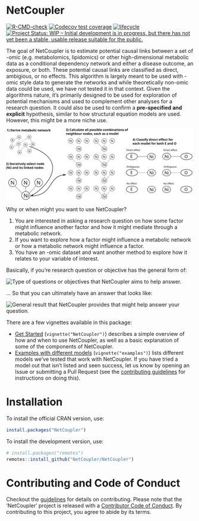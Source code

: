
<!-- README.md is generated from README.Rmd. Please edit that file -->

# NetCoupler

<!-- badges: start -->

[![R-CMD-check](https://github.com/NetCoupler/NetCoupler/actions/workflows/R-CMD-check.yaml/badge.svg)](https://github.com/NetCoupler/NetCoupler/actions/workflows/R-CMD-check.yaml)
[![Codecov test
coverage](https://codecov.io/gh/NetCoupler/NetCoupler/branch/main/graph/badge.svg)](https://app.codecov.io/gh/NetCoupler/NetCoupler/branch/main)
[![lifecycle](https://img.shields.io/badge/lifecycle-experimental-orange.svg)](https://lifecycle.r-lib.org/articles/stages.html)
[![Project Status: WIP – Initial development is in progress, but there
has not yet been a stable, usable release suitable for the
public.](https://www.repostatus.org/badges/latest/wip.svg)](https://www.repostatus.org/#wip)
<!-- badges: end -->

The goal of NetCoupler is to estimate potential causal links between a
set of -omic (e.g. metabolomics, lipidomics) or other high-dimensional
metabolic data as a conditional dependency network and either a disease
outcome, an exposure, or both. These potential causal links are
classified as direct, ambigious, or no effects. This algorithm is
largely meant to be used with -omic style data to generate the networks
and while theoretically non-omic data could be used, we have not tested
it in that context. Given the algorithms nature, it’s primarily designed
to be used for exploration of potential mechanisms and used to
complement other analyses for a research question. It could also be used
to confirm a **pre-specified and explicit** hypothesis, similar to how
structural equation models are used. However, this might be a more niche
use.

![Overview of the NetCoupler algorithm.](man/figures/algorithm.svg)

Why or when might you want to use NetCoupler?

1.  You are interested in asking a research question on how some factor
    might influence another factor and how it might mediate through a
    metabolic network.
2.  If you want to explore how a factor might influence a metabolic
    network or how a metabolic network might influence a factor.
3.  You have an -omic dataset and want another method to explore how it
    relates to your variable of interest.

Basically, if you’re research question or objective has the general form
of:

![Type of questions or objectives that NetCoupler aims to help
answer.](man/figures/aim-question.png)

… So that you can ultimately have an answer that looks like:

![General result that NetCoupler provides that might help answer your
question.](vignettes/aim-output.png)

There are a few vignettes available in this package:

-   [Get
    Started](https://netcoupler.github.io/NetCoupler/articles/NetCoupler.html)
    (`vignette("NetCoupler")`) describes a simple overview of how and
    when to use NetCoupler, as well as a basic explanation of some of
    the components of NetCoupler.
-   [Examples with different
    models](https://netcoupler.github.io/NetCoupler/articles/examples.html)
    (`vignette("examples")`) lists different models we’ve tested that
    work with NetCoupler. If you have tried a model out that isn’t
    listed and seen success, let us know by opening an Issue or
    submitting a Pull Request (see the [contributing
    guidelines](https://github.com/NetCoupler/NetCoupler/blob/main/.github/CONTRIBUTING.md)
    for instructions on doing this).
    <!-- TODO: Add link to description vignette when its done -->

# Installation

To install the official CRAN version, use:

``` r
install.packages("NetCoupler")
```

To install the development version, use:

``` r
# install.packages("remotes")
remotes::install_github("NetCoupler/NetCoupler")
```

# Contributing and Code of Conduct

Checkout the
[guidelines](https://github.com/NetCoupler/NetCoupler/blob/main/.github/CONTRIBUTING.md)
for details on contributing. Please note that the ‘NetCoupler’ project
is released with a [Contributor Code of
Conduct](https://github.com/NetCoupler/NetCoupler/blob/main/CODE_OF_CONDUCT.md).
By contributing to this project, you agree to abide by its terms.

